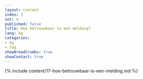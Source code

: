 ```yaml
---
layout: content
index: 3
set: 4
published: false
title: Hoe betrouwbaar is een melding?
lang: bg
categories:
- bg
- faq
showBreadCrumbs: true
showContact: true
---
```

{% include content/17-hoe-betrouwbaar-is-een-melding.md %}
